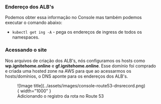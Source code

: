 ### Endereço dos ALB's

Podemos obter essa informação no Console mas também podemos executar o comando abaixo:

- `kubectl get ing -A`   - pega os endereços de ingress de todos os namespaces.

### Acessando o site

Nos arquivos de criação dos ALB's, nós configuramos os hosts como **wp.ignitehome.online** e **gf.ignitehome.online**.
Esse domínio foi comprado e criada uma hosted zone na AWS para que ao acessarmos os hosts/domínios, o DNS aponte para os endereços dos ALB's.

<figure markdown>
  ![Image title](../assets/images/console-route53-dnsrecord.png){ width="1000" }
  <figcaption>Adicionando o registro da rota no Route 53</figcaption>
</figure>
